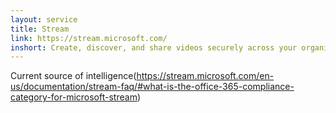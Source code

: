```yaml
---
layout: service
title: Stream
link: https://stream.microsoft.com/
inshort: Create, discover, and share videos securely across your organization.
---
```


Current source of intelligence(https://stream.microsoft.com/en-us/documentation/stream-faq/#what-is-the-office-365-compliance-category-for-microsoft-stream)

<script>
// testing simplest way of embedding knowledge of this service
hexatown.compliance = {
    stage : "unknown"
}
</script>